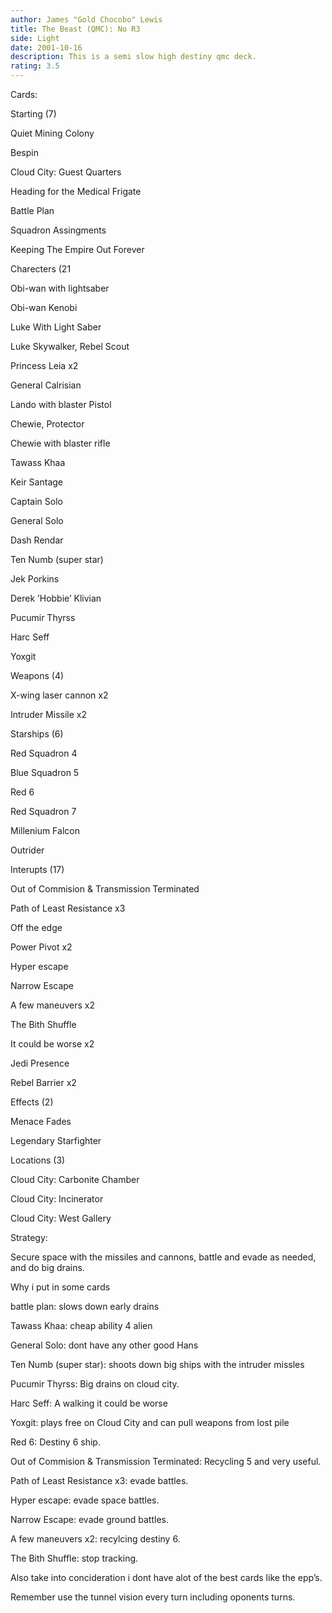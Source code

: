 ```yaml
---
author: James "Gold Chocobo" Lewis
title: The Beast (QMC): No R3
side: Light
date: 2001-10-16
description: This is a semi slow high destiny qmc deck.
rating: 3.5
---
```

Cards: 

Starting (7)
Quiet Mining Colony
Bespin
Cloud City: Guest Quarters
Heading for the Medical Frigate
Battle Plan
Squadron Assingments
Keeping The Empire Out Forever

Charecters (21
Obi-wan with lightsaber
Obi-wan Kenobi
Luke With Light Saber
Luke Skywalker, Rebel Scout
Princess Leia x2
General Calrisian
Lando with blaster Pistol
Chewie, Protector
Chewie with blaster rifle
Tawass Khaa
Keir Santage
Captain Solo
General Solo
Dash Rendar
Ten Numb (super star)
Jek Porkins
Derek ’Hobbie’ Klivian
Pucumir Thyrss
Harc Seff
Yoxgit

Weapons (4)
X-wing laser cannon x2
Intruder Missile x2

Starships (6)
Red Squadron 4
Blue Squadron 5
Red 6
Red Squadron 7
Millenium Falcon
Outrider

Interupts (17)
Out of Commision & Transmission Terminated
Path of Least Resistance x3
Off the edge
Power Pivot x2
Hyper escape
Narrow Escape
A few maneuvers x2
The Bith Shuffle
It could be worse x2
Jedi Presence
Rebel Barrier x2

Effects (2)
Menace Fades
Legendary Starfighter

Locations (3)
Cloud City: Carbonite Chamber
Cloud City: Incinerator
Cloud City: West Gallery 

Strategy: 

Secure space with the missiles and cannons, battle and evade as needed, and do big drains.

Why i put in some cards

battle plan: slows down early drains

Tawass Khaa: cheap ability 4 alien
General Solo: dont have any other good Hans
Ten Numb (super star): shoots down big ships with the intruder missles 
Pucumir Thyrss: Big drains on cloud city.
Harc Seff: A walking it could be worse
Yoxgit: plays free on Cloud City and can pull weapons from lost pile
Red 6: Destiny 6 ship.
Out of Commision & Transmission Terminated: Recycling 5 and very useful.
Path of Least Resistance x3: evade battles.
Hyper escape: evade space battles.
Narrow Escape: evade ground battles.
A few maneuvers x2: recylcing destiny 6.
The Bith Shuffle: stop tracking.

Also take into concideration i dont have alot of the best cards like the epp’s.
Remember use the tunnel vision every turn including oponents turns. 